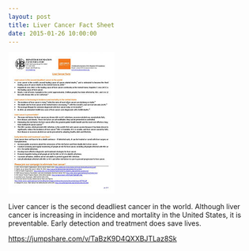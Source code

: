```yaml
---
layout: post
title: Liver Cancer Fact Sheet
date: 2015-01-26 10:00:00
---
```


![](/assets/images/liver-cancer-fact-sheet.jpg)

Liver cancer is the second deadliest cancer in the world. Although liver cancer is increasing in incidence and mortality in the United States, it is preventable. Early detection and treatment does save lives.

<https://jumpshare.com/v/TaBzK9D4QXXBJTLaz8Sk>